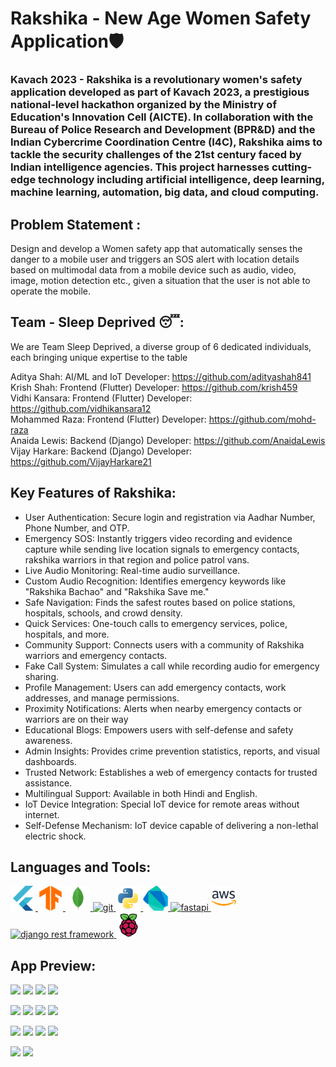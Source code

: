 # Rakshika - New Age Women Safety Application🛡️

### Kavach 2023 - Rakshika is a revolutionary women's safety application developed as part of Kavach 2023, a prestigious national-level hackathon organized by the Ministry of Education's Innovation Cell (AICTE). In collaboration with the Bureau of Police Research and Development (BPR&D) and the Indian Cybercrime Coordination Centre (I4C), Rakshika aims to tackle the security challenges of the 21st century faced by Indian intelligence agencies. This project harnesses cutting-edge technology including artificial intelligence, deep learning, machine learning, automation, big data, and cloud computing.

## Problem Statement : 

<p>Design and develop a Women safety app that automatically senses the danger to a mobile user and triggers an SOS alert with location details based on multimodal data from a mobile device such as audio, video, image, motion detection etc., given a situation that the user is not able to operate the mobile.</p>

## Team - Sleep Deprived 😴:
We are Team Sleep Deprived, a diverse group of 6 dedicated individuals, each bringing unique expertise to the table

Aditya Shah: AI/ML and IoT Developer: https://github.com/adityashah841
<br />Krish Shah: Frontend (Flutter) Developer: https://github.com/krish459
<br />Vidhi Kansara: Frontend (Flutter) Developer: https://github.com/vidhikansara12
<br />Mohammed Raza: Frontend (Flutter) Developer: https://github.com/mohd-raza
<br />Anaida Lewis: Backend (Django) Developer: https://github.com/AnaidaLewis
<br />Vijay Harkare: Backend (Django) Developer: https://github.com/VijayHarkare21

## Key Features of Rakshika:
* User Authentication: Secure login and registration via Aadhar Number, Phone Number, and OTP.
* Emergency SOS: Instantly triggers video recording and evidence capture while sending live location signals to emergency contacts, rakshika warriors in that region and police patrol vans.
* Live Audio Monitoring: Real-time audio surveillance.
* Custom Audio Recognition: Identifies emergency keywords like "Rakshika Bachao" and "Rakshika Save me."
* Safe Navigation: Finds the safest routes based on police stations, hospitals, schools, and crowd density.
* Quick Services: One-touch calls to emergency services, police, hospitals, and more.
* Community Support: Connects users with a community of Rakshika warriors and emergency contacts.
* Fake Call System: Simulates a call while recording audio for emergency sharing.
* Profile Management: Users can add emergency contacts, work addresses, and manage permissions.
* Proximity Notifications: Alerts when nearby emergency contacts or warriors are on their way
* Educational Blogs: Empowers users with self-defense and safety awareness.
* Admin Insights: Provides crime prevention statistics, reports, and visual dashboards.
* Trusted Network: Establishes a web of emergency contacts for trusted assistance.
* Multilingual Support: Available in both Hindi and English.
* IoT Device Integration: Special IoT device for remote areas without internet.
* Self-Defense Mechanism: IoT device capable of delivering a non-lethal electric shock.

<h2 align="left">Languages and Tools:</h2>
<p align="left">
  <a href="https://flutter.dev/" target="_blank" rel="noreferrer">
    <img src="https://raw.githubusercontent.com/devicons/devicon/master/icons/flutter/flutter-original.svg" alt="flutter" width="40" height="40"/>
  </a>
  <a href="https://www.tensorflow.org/" target="_blank" rel="noreferrer">
    <img src="https://raw.githubusercontent.com/devicons/devicon/master/icons/tensorflow/tensorflow-original.svg" alt="tensorflow" width="40" height="40"/>
  </a>
  <a href="https://www.mongodb.com/" target="_blank" rel="noreferrer">
    <img src="https://raw.githubusercontent.com/devicons/devicon/master/icons/mongodb/mongodb-original.svg" alt="mongodb" width="40" height="40"/>
  </a>
  <a href="https://git-scm.com/" target="_blank" rel="noreferrer">
    <img src="https://www.vectorlogo.zone/logos/git-scm/git-scm-icon.svg" alt="git" width="40" height="40"/>
  </a>
  <a href="https://www.python.org" target="_blank" rel="noreferrer">
    <img src="https://raw.githubusercontent.com/devicons/devicon/master/icons/python/python-original.svg" alt="python" width="40" height="40"/>
  </a>
  <a href="https://dart.dev/" target="_blank" rel="noreferrer">
    <img src="https://raw.githubusercontent.com/devicons/devicon/master/icons/dart/dart-original.svg" alt="dart" width="40" height="40"/>
  </a>
  <a href="https://fastapi.tiangolo.com/" target="_blank" rel="noreferrer">
    <img src="https://fastapi.tiangolo.com/img/logo-margin/logo-teal.png" alt="fastapi" width="40" height="40"/>
  </a>
  <a href="https://aws.amazon.com/" target="_blank" rel="noreferrer">
    <img src="https://raw.githubusercontent.com/devicons/devicon/master/icons/amazonwebservices/amazonwebservices-original-wordmark.svg" alt="aws" width="40" height="40"/>
  </a>
  <a href="https://www.django-rest-framework.org/" target="_blank" rel="noreferrer">
    <img src="https://www.vectorlogo.zone/logos/djangoproject/djangoproject-ar21.svg" alt="django rest framework" width="40" height="40"/>
  </a>
  <a href="https://www.raspberrypi.org/" target="_blank" rel="noreferrer">
    <img src="https://raw.githubusercontent.com/devicons/devicon/master/icons/raspberrypi/raspberrypi-original.svg" alt="raspberry pi" width="40" height="40"/>
  </a>
</p>




## App Preview:
<p float="left">
  <img src="https://github.com/AnaidaLewis/project2023/assets/91888013/edf8ff63-a9ba-4608-ae20-d9742b7304b9" width = "200">
  <img src="https://github.com/AnaidaLewis/project2023/assets/91888013/edcd6025-bb35-40b3-94f8-602ff1482d4f" width = "200">
  <img src="https://github.com/AnaidaLewis/project2023/assets/91888013/3dae508f-2f71-4549-99f9-b1e2193336b9" width = "200">
  <img src="https://github.com/AnaidaLewis/project2023/assets/91888013/9b54a521-5b2c-4b99-bf40-5fdeba364f0f" width = "200">
</p>

<p float="left">
  <img src="https://github.com/AnaidaLewis/project2023/assets/91888013/ac7d6047-f43b-48de-99f4-d276975119e2" width = "200">
  <img src="https://github.com/AnaidaLewis/project2023/assets/91888013/83f72d56-a74c-4c60-a506-e92258f6e333" width = "200">
  <img src="https://github.com/AnaidaLewis/project2023/assets/91888013/3ffa8e74-252b-44c9-93b8-40b6ce71f329" width = "200">
  <img src="https://github.com/AnaidaLewis/project2023/assets/91888013/9a8016d0-a99c-4180-ab9a-42a3611fc7b9" width = "200">
</p>

<p float="left">
  <img src="https://github.com/AnaidaLewis/project2023/assets/91888013/abc574b0-2ff5-440c-806b-99d7e7bbb65f" width = "200">
  <img src="https://github.com/AnaidaLewis/project2023/assets/91888013/bba60164-c7e0-4bee-9dbf-f6c3c92db473" width = "200">
  <img src="https://github.com/AnaidaLewis/project2023/assets/91888013/1dfcd98b-d783-4dea-bae8-56170aafb453" width = "200">
  <img src="https://github.com/AnaidaLewis/project2023/assets/91888013/70f10ea7-e844-4a49-983a-058c3664ff35" width = "400">
</p>

<p float="left">
<img src="https://github.com/AnaidaLewis/project2023/assets/91888013/1cf3b1bb-04f8-4b4e-815b-9a59be62786c" width = "200">
<img src="https://github.com/adityashah841/Kavach2023/assets/80106093/96f37cc7-f50c-49ce-9441-ab107c3c9152" width = "200">
</p>


